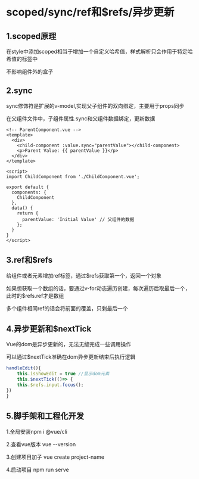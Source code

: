 # scoped/sync/ref和$refs/异步更新



## 1.scoped原理

在style中添加scoped相当于增加一个自定义哈希值，样式解析只会作用于特定哈希值的标签中

不影响组件外的盒子



## 2.sync

sync修饰符是扩展的v-model,实现父子组件的双向绑定，主要用于props同步

在父组件文件中，子组件属性.sync和父组件数据绑定，更新数据

```vue
<!-- ParentComponent.vue -->
<template>
  <div>
    <child-component :value.sync="parentValue"></child-component>
    <p>Parent Value: {{ parentValue }}</p>
  </div>
</template>

<script>
import ChildComponent from './ChildComponent.vue';

export default {
  components: {
    ChildComponent
  },
  data() {
    return {
      parentValue: 'Initial Value' // 父组件的数据
    };
  }
}
</script>
```





## 3.ref和$refs

给组件或者元素增加ref标签，通过$refs获取第一个，返回一个对象

如果想获取一个数组的话，要通过v-for动态遍历创建，每次遍历后取最后一个，此时的$refs.ref才是数组

多个组件相同ref的话会将前面的覆盖，只剩最后一个





## 4.异步更新和$nextTick

Vue的dom是异步更新的，无法无缝完成一些调用操作

可以通过$nextTick准确在dom异步更新结束后执行逻辑

```js
handleEdit(){
    this.isShowEdit = true //显示dom元素
    this.$nextTick(()=> {
    this.$refs.input.focus();
})
}
```





## 5.脚手架和工程化开发

1.全局安装npm i  @vue/cli

2.查看vue版本 vue --version

3.创建项目加子 vue create project-name

4.启动项目 npm run serve



